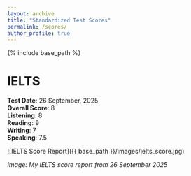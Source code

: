 ```yaml
---
layout: archive
title: "Standardized Test Scores"
permalink: /scores/
author_profile: true
---
```


{% include base_path %}

# IELTS

**Test Date**: 26 September, 2025  
**Overall Score**: 8  
**Listening**: 8  
**Reading**: 9  
**Writing**: 7  
**Speaking**: 7.5  

![IELTS Score Report]({{ base_path }}/images/ielts_score.jpg)

*Image: My IELTS score report from 26 September 2025*
